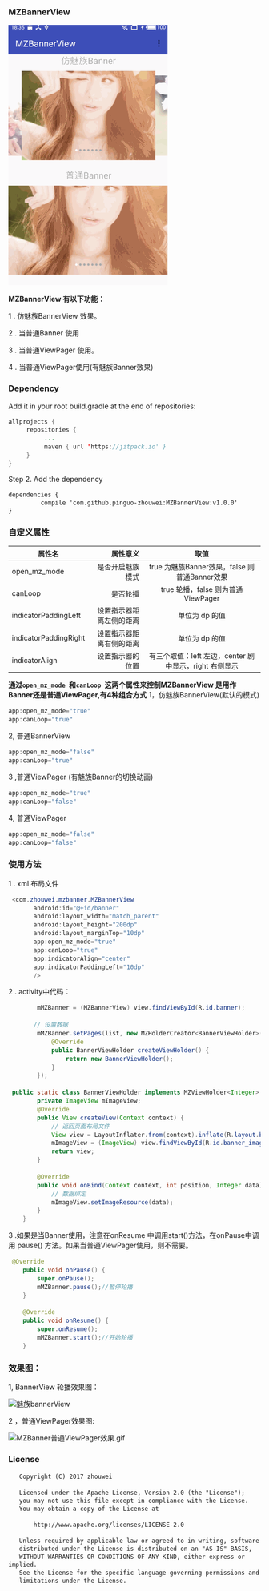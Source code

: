 ### MZBannerView

![魅族bannerView](image/MZBannerView.gif)

**MZBannerView 有以下功能：**

1 . 仿魅族BannerView 效果。

2 . 当普通Banner 使用

3 . 当普通ViewPager 使用。

4 . 当普通ViewPager使用(有魅族Banner效果)


### Dependency
Add it in your root build.gradle at the end of repositories:

```java
allprojects {
     repositories {
          ...
          maven { url 'https://jitpack.io' }
     }
}
```
Step 2. Add the dependency
```
dependencies {
         compile 'com.github.pinguo-zhouwei:MZBannerView:v1.0.0'
}
```

### 自定义属性

| 属性名      | 属性意义   |  取值  |
| --------   | -----:   | :----: |
| open_mz_mode       | 是否开启魅族模式     |   true 为魅族Banner效果，false 则普通Banner效果   |
| canLoop        | 是否轮播     |   true 轮播，false 则为普通ViewPager   |
| indicatorPaddingLeft        | 设置指示器距离左侧的距离      |   单位为 dp 的值     |
| indicatorPaddingRight        | 设置指示器距离右侧的距离     |     单位为 dp 的值  |
| indicatorAlign        | 设置指示器的位置      |   有三个取值：left 左边，center 剧中显示，right 右侧显示   |

**通过`open_mz_mode `和`canLoop `这两个属性来控制MZBannerView 是用作Banner还是普通ViewPager,有4种组合方式**
1，仿魅族BannerView(默认的模式)
 ```java
 app:open_mz_mode="true"
 app:canLoop="true"
``` 
2, 普通BannerView 
 ```java
 app:open_mz_mode="false"
 app:canLoop="true"
``` 
3 ,普通ViewPager (有魅族Banner的切换动画)
 ```java
 app:open_mz_mode="true"
 app:canLoop="false"
``` 
4, 普通ViewPager
 ```java
 app:open_mz_mode="false"
 app:canLoop="false"
``` 
### 使用方法

1 . xml 布局文件
```java
 <com.zhouwei.mzbanner.MZBannerView
       android:id="@+id/banner"
       android:layout_width="match_parent"
       android:layout_height="200dp"
       android:layout_marginTop="10dp"
       app:open_mz_mode="true"
       app:canLoop="true"
       app:indicatorAlign="center"
       app:indicatorPaddingLeft="10dp"
       />
```
2 . activity中代码：
```java
        mMZBanner = (MZBannerView) view.findViewById(R.id.banner);
     
       // 设置数据
        mMZBanner.setPages(list, new MZHolderCreator<BannerViewHolder>() {
            @Override
            public BannerViewHolder createViewHolder() {
                return new BannerViewHolder();
            }
        });

 public static class BannerViewHolder implements MZViewHolder<Integer> {
        private ImageView mImageView;
        @Override
        public View createView(Context context) {
            // 返回页面布局文件
            View view = LayoutInflater.from(context).inflate(R.layout.banner_item,null);
            mImageView = (ImageView) view.findViewById(R.id.banner_image);
            return view;
        }

        @Override
        public void onBind(Context context, int position, Integer data) {
            // 数据绑定
            mImageView.setImageResource(data);
        }
    }
```
3 .如果是当Banner使用，注意在onResume 中调用start()方法，在onPause中调用 pause() 方法。如果当普通ViewPager使用，则不需要。
```java
 @Override
    public void onPause() {
        super.onPause();
        mMZBanner.pause();//暂停轮播
    }

    @Override
    public void onResume() {
        super.onResume();
        mMZBanner.start();//开始轮播
    }
```
### 效果图：

1, BannerView 轮播效果图：

![魅族bannerView](image/魅族bannerView.gif) 

2 ，普通ViewPager效果图:

![MZBanner普通ViewPager效果.gif](image/MZBanner普通ViewPager效果.gif)

### License
  
  ```
     Copyright (C) 2017 zhouwei
  
     Licensed under the Apache License, Version 2.0 (the "License");
     you may not use this file except in compliance with the License.
     You may obtain a copy of the License at
  
         http://www.apache.org/licenses/LICENSE-2.0
  
     Unless required by applicable law or agreed to in writing, software
     distributed under the License is distributed on an "AS IS" BASIS,
     WITHOUT WARRANTIES OR CONDITIONS OF ANY KIND, either express or implied.
     See the License for the specific language governing permissions and
     limitations under the License.
  ```